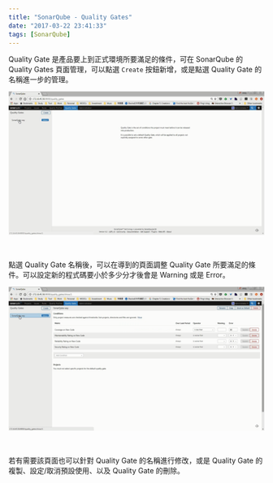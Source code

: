 ```yaml
---
title: "SonarQube - Quality Gates"
date: "2017-03-22 23:41:33"
tags: [SonarQube]
---
```



Quality Gate 是產品要上到正式環境所要滿足的條件，可在 SonarQube 的 Quality Gates 頁面管理，可以點選 `Create` 按鈕新增，或是點選 Quality Gate 的名稱進一步的管理。  

<!-- More -->

![1.png](1.png)

<br/>


點選 Quality Gate 名稱後，可以在導到的頁面調整 Quality Gate 所要滿足的條件。可以設定新的程式碼要小於多少分才後會是 Warning 或是 Error。  

![2.png](2.png)

<br/>


若有需要該頁面也可以針對 Quality Gate 的名稱進行修改，或是 Quality Gate 的複製、設定/取消預設使用、以及 Quality Gate 的刪除。  
